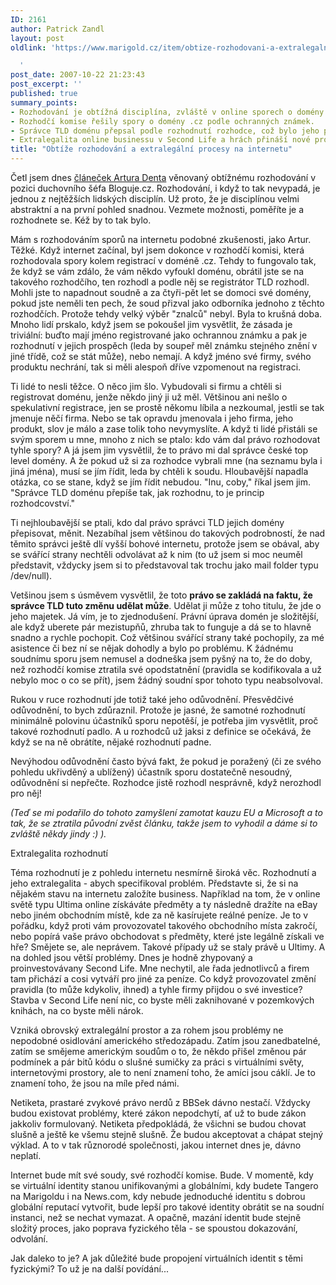 ```yaml
---
ID: 2161
author: Patrick Zandl
layout: post
oldlink: 'https://www.marigold.cz/item/obtize-rozhodovani-a-extralegalni-procesy-na-internetu

  '
post_date: 2007-10-22 21:23:43
post_excerpt: ''
published: true
summary_points:
- Rozhodování je obtížná disciplína, zvláště v online sporech o domény.
- Rozhodčí komise řešily spory o domény .cz podle ochranných známek.
- Správce TLD doménu přepsal podle rozhodnutí rozhodce, což bylo jeho právo.
- Extralegalita online businessu v Second Life a hrách přináší nové problémy.
title: "Obtíže rozhodování a extralegální procesy na internetu"
---
```


Četl jsem dnes <a href="http://www.misantrop.info/607398-pondelni-psani-o-nerozhodnosti.php">článeček Artura Denta</a> věnovaný obtížnému rozhodování v pozici duchovního šéfa Bloguje.cz. Rozhodování, i když to tak nevypadá, je jednou z nejtěžších lidských disciplín. Už proto, že je disciplínou velmi abstraktní a na první pohled snadnou. Vezmete možnosti, poměříte je a rozhodnete se. Kéž by to tak bylo. 

Mám s rozhodováním sporů na internetu podobné zkušenosti, jako Artur. Těžké. Když internet začínal, byl jsem dokonce v rozhodčí komisi, která rozhodovala spory kolem registrací v doméně .cz. Tehdy to fungovalo tak, že když se vám zdálo, že vám někdo vyfoukl doménu, obrátil jste se na takového rozhodčího, ten rozhodl a podle něj se registrátor TLD rozhodl. Mohli jste to napadnout soudně a za čtyři-pět let se domoci své domény, pokud jste neměli ten pech, že soud přizval jako odborníka jednoho z těchto rozhodčích. Protože tehdy velký výběr "znalců" nebyl. Byla to krušná doba. Mnoho lidí prskalo, když jsem se pokoušel jim vysvětlit, že zásada je triviální: buďto mají jméno registrované jako ochrannou známku a pak je rozhodnutí v jejich prospěch (leda by soupeř měl známku stejného znění v jiné třídě, což se stát může), nebo nemají. A když jméno své firmy, svého produktu nechrání, tak si měli alespoň dříve vzpomenout na registraci. 
<!--more-->

Ti lidé to nesli těžce. O něco jim šlo. Vybudovali si firmu a chtěli si registrovat doménu, jenže někdo jiný ji už měl. Většinou ani nešlo o spekulativní registrace, jen se prostě někomu líbila a nezkoumal, jestli se tak jmenuje něčí firma. Nebo se tak opravdu jmenovala i jeho firma, jeho produkt, slov je málo a zase tolik toho nevymyslíte. A když ti lidé přistáli se svým sporem u mne, mnoho z nich se ptalo: kdo vám dal právo rozhodovat tyhle spory? A já jsem jim vysvětlil, že to právo mi dal správce české top level domény. A že pokud už si za rozhodce vybrali mne (na seznamu byla i jiná jména), musí se jím řídit, leda by chtěli k soudu. Hloubavější napadla otázka, co se stane, když se jím řídit nebudou. "Inu, coby," říkal jsem jim. "Správce TLD doménu přepíše tak, jak rozhodnu, to je princip rozhodcovství." 

Ti nejhloubavější se ptali, kdo dal právo správci TLD jejich domény přepisovat, měnit. Nezabíhal jsem většinou do takových podrobností, že nad těmito správci ještě dlí vyšší bohové internetu, protože jsem se obával, aby se svářící strany nechtěli odvolávat až k nim (to už jsem si moc neuměl představit, vždycky jsem si to představoval tak trochu jako mail folder typu /dev/null). 

Vetšinou jsem s úsměvem vysvětlil, že toto <strong>právo se zakládá na faktu, že správce TLD tuto změnu udělat může</strong>. Udělat ji může z toho titulu, že jde o jeho majetek. Já vím, je to zjednodušení. Právní úprava domén je složitější, ale když uberete pár mezistupňů, zhruba tak to funguje a dá se to hlavně snadno a rychle pochopit. Což většinou svářící strany také pochopily, za mé asistence či bez ní se nějak dohodly a bylo po problému. K žádnému soudnímu sporu jsem nemusel a dodneška jsem pyšný na to, že do doby, než rozhodčí komise ztratila své opodstatnění (pravidla se kodifikovala a už nebylo moc o co se přít), jsem žádný soudní spor tohoto typu  neabsolvoval. 

Rukou v ruce rozhodnutí jde totiž také jeho odůvodnění. Přesvědčivé odůvodnění, to bych zdůraznil. Protože je jasné, že samotné rozhodnutí minimálně polovinu účastníků sporu nepotěší, je potřeba jim vysvětlit, proč takové rozhodnutí padlo. A u rozhodců už jaksi z definice se očekává, že když se na ně obrátíte, nějaké rozhodnutí padne. 

Nevýhodou odůvodnění často bývá fakt, že pokud je poražený (či ze svého pohledu ukřivděný a ublížený) účastník sporu dostatečně nesoudný, odůvodnění si nepřečte. Rozhodce jistě rozhodl nesprávně, když nerozhodl pro něj! 

<em>(Teď se mi podařilo do tohoto zamyšlení zamotat kauzu EU a Microsoft a to tak, že se ztratila původní zvěst článku, takže jsem to vyhodil a dáme si to zvláště někdy jindy :) ).</em>

Extralegalita rozhodnutí

Téma rozhodnutí je z pohledu internetu nesmírně široká věc. Rozhodnutí a jeho extralegalita - abych specifikoval problém. Představte si, že si na nějakém stavu na internetu založíte business. Například na tom, že v online světě typu Ultima online získáváte předměty a ty následně dražíte na eBay nebo jiném  obchodním místě, kde za ně kasírujete reálné peníze. Je to v pořádku, když proti vám provozovatel takového obchodního místa zakročí, nebo popírá vaše právo obchodovat s předměty, které jste legálně získali ve hře? Smějete se, ale neprávem. Takové případy už se staly právě u Ultimy. A na dohled jsou větší problémy. Dnes je hodně zhypovaný a proinvestovávany Second Life. Mne nechytil, ale řada jednotlivců a  firem tam přichází a cosi vytváří pro jiné za peníze. Co když provozovatel změní pravidla (to může kdykoliv, ihned) a tyhle firmy přijdou o své investice? Stavba v Second Life není nic, co byste měli zaknihované v pozemkových knihách, na co byste měli nárok. 

Vzniká obrovský extralegální prostor a za rohem jsou problémy ne nepodobné osidlování amerického středozápadu. Zatím jsou zanedbatelné, zatím se smějeme americkým soudům o to, že někdo přišel změnou pár podmínek a pár bitů kódu o slušné sumičky za práci s virtuálními světy, internetovými prostory, ale to není znamení toho, že amíci jsou cáklí. Je to znamení toho, že jsou na míle před námi. 

Netiketa, prastaré zvykové právo nerdů z BBSek dávno nestačí. Vždycky budou existovat problémy, které zákon nepodchytí, ať už to bude zákon jakkoliv formulovaný. Netiketa předpokládá, že všichni se budou chovat slušně a ještě ke všemu stejně slušně. Že budou akceptovat a chápat stejný výklad. A to v tak různorodé společnosti, jakou internet dnes je, dávno neplatí. 

Internet bude mít své soudy, své rozhodčí komise. Bude. V momentě, kdy se virtuální identity stanou unifikovanými a globálními, kdy budete Tangero na Marigoldu i na News.com, kdy nebude jednoduché identitu s dobrou globální reputací vytvořit, bude lepší pro takové identity obrátit se na soudní instanci, než se nechat vymazat. A opačně, mazání identit bude stejně složitý proces, jako poprava fyzického těla - se spoustou dokazování, odvolání. 

Jak daleko to je? A jak důležité bude propojení virtuálních identit s těmi fyzickými? To už je na další povídání...